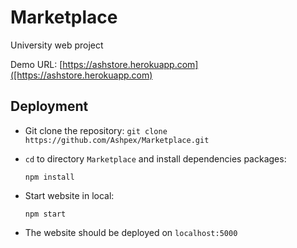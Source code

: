 # Marketplace
University web project

Demo URL: [https://ashstore.herokuapp.com]([https://ashstore.herokuapp.com)

## Deployment

- Git clone the repository:
  ```git clone https://github.com/Ashpex/Marketplace.git```

- `cd` to directory `Marketplace` and install dependencies packages:

  ```npm install```

- Start website in local:
  
  ```npm start```

- The website should be deployed on `localhost:5000`
